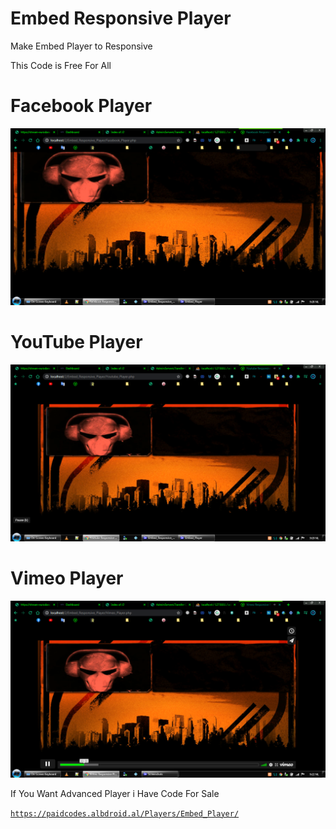 # Embed Responsive Player
Make Embed Player to Responsive

This Code is Free For All

# Facebook Player
![Logo](https://raw.githubusercontent.com/SxtBox/Embed_Responsive_Player/main/Screenshots/Facebook_Player.png?raw=true)

# YouTube Player
![Logo](https://raw.githubusercontent.com/SxtBox/Embed_Responsive_Player/main/Screenshots/Youtube_Player.png?raw=true)

# Vimeo Player
![Logo](https://raw.githubusercontent.com/SxtBox/Embed_Responsive_Player/main/Screenshots/Vimeo_Player.png?raw=true)


If You Want Advanced Player i Have Code For Sale

<code>https://paidcodes.albdroid.al/Players/Embed_Player/</code>
